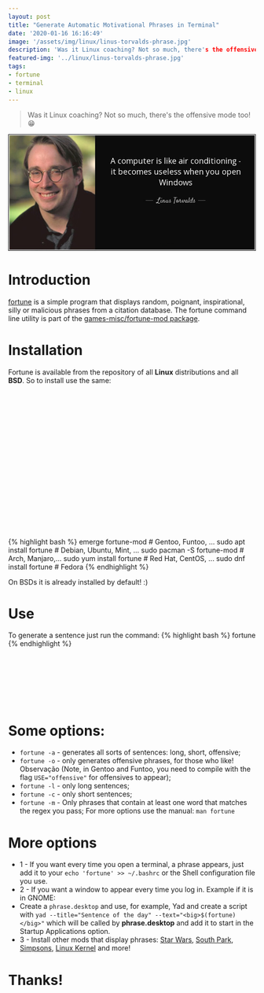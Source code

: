 ```yaml
---
layout: post
title: "Generate Automatic Motivational Phrases in Terminal"
date: '2020-01-16 16:16:49'
image: '/assets/img/linux/linus-torvalds-phrase.jpg'
description: 'Was it Linux coaching? Not so much, there's the offensive mode too!'
featured-img: '../linux/linus-torvalds-phrase.jpg'
tags:
- fortune
- terminal
- linux
---
```


> Was it Linux coaching? Not so much, there's the offensive mode too! 😁️

![Generate Automatic Motivational Phrases in Terminal](/assets/img/linux/linus-torvalds-phrase.jpg)

# Introduction

[fortune](http:www.redellipse.net/code/fortune) is a simple program that displays random, poignant, inspirational, silly or malicious phrases from a citation database. The fortune command line utility is part of the [games-misc/fortune-mod package](https://packages.gentoo.org/packages/games-misc/fortune-mod).

# Installation

Fortune is available from the repository of all **Linux**  distributions and all **BSD**. So to install use the same:

<!-- QUADRADO -->
<script async src="//pagead2.googlesyndication.com/pagead/js/adsbygoogle.js"></script>
<ins class="adsbygoogle"
style="display:inline-block;width:336px;height:280px"
data-ad-client="ca-pub-2838251107855362"
data-ad-slot="5351066970"></ins>
<script>
(adsbygoogle = window.adsbygoogle || []).push({});
</script>

{% highlight bash %}
emerge fortune-mod # Gentoo, Funtoo, ...
sudo apt install fortune # Debian, Ubuntu, Mint, ...
sudo pacman -S fortune-mod # Arch, Manjaro,...
sudo yum install fortune # Red Hat, CentOS, ...
sudo dnf install fortune # Fedora
{% endhighlight %}

On BSDs it is already installed by default! :)

# Use
To generate a sentence just run the command:
{% highlight bash %}
fortune
{% endhighlight %}

<!-- LISTA MIN -->
<script async src="//pagead2.googlesyndication.com/pagead/js/adsbygoogle.js"></script>
<ins class="adsbygoogle"
style="display:inline-block;width:730px;height:95px"
data-ad-client="ca-pub-2838251107855362"
data-ad-slot="5351066970"></ins>
<script>
(adsbygoogle = window.adsbygoogle || []).push({});
</script>

# Some options:

+ `fortune -a` - generates all sorts of sentences: long, short, offensive;
+ `fortune -o` - only generates offensive phrases, for those who like! Observação (Note, in Gentoo and Funtoo, you need to compile with the flag `USE="offensive"` for offensives to appear);
+ `fortune -l` - only long sentences;
+ `fortune -c` - only short sentences;
+ `fortune -m` - Only phrases that contain at least one word that matches the regex you pass; For more options use the manual: `man fortune`

<!-- RETANGULO LARGO 2 -->
<script async src="//pagead2.googlesyndication.com/pagead/js/adsbygoogle.js"></script>
<ins class="adsbygoogle"
style="display:block; text-align:center;"
data-ad-layout="in-article"
data-ad-format="fluid"
data-ad-client="ca-pub-2838251107855362"
data-ad-slot="8549252987"></ins>
<script>
(adsbygoogle = window.adsbygoogle || []).push({});
</script>

# More options
+ 1 - If you want every time you open a terminal, a phrase appears, just add it to your `echo 'fortune' >> ~/.bashrc` or the Shell configuration file you use.
+ 2 - If you want a window to appear every time you log in. Example if it is in GNOME:
+ Create a `phrase.desktop` and use, for example, Yad and create a script with `yad --title="Sentence of the day" --text="<big>$(fortune)</big>"` which will be called by **phrase.desktop** and add it to start in the Startup Applications option.
+ 3 - Install other mods that display phrases: [Star Wars](http://www.splitbrain.org/projects/fortunes/starwars), [South Park](http://eol.init1.nl/content/view/44/54/), [Simpsons](http://www.splitbrain.org/projects/fortunes/simpsons), [Linux Kernel](http://www.splitbrain.org/projects/fortunes/simpsons) and more!

<!-- RETANGULO LARGO -->
<script async src="https://pagead2.googlesyndication.com/pagead/js/adsbygoogle.js"></script>
<!-- Informat -->
<ins class="adsbygoogle"
style="display:block"
data-ad-client="ca-pub-2838251107855362"
data-ad-slot="2327980059"
data-ad-format="auto"
data-full-width-responsive="true"></ins>
<script>
(adsbygoogle = window.adsbygoogle || []).push({});
</script>

# Thanks!
